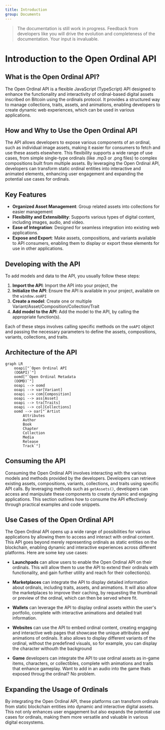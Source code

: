 ```yaml
---
title: Introduction
group: Documents
---
```


> The documentation is still work in progress. Feedback from developers like you will drive the evolution and completeness of the documentation. Your input is invaluable.

# Introduction to the Open Ordinal API

## What is the Open Ordinal API?
The Open Ordinal API is a flexible JavaScript (TypeScript) API designed to enhance the functionality and interactivity of ordinal-based digital assets inscribed on Bitcoin using the ordinals protocol. It provides a structured way to manage collections, traits, assets, and animations, enabling developers to create dynamic web experiences, which can be used in various applications.

## How and Why to Use the Open Ordinal API
The API allows developers to expose various components of an ordinal, such as individual image assets, making it easier for consumers to fetch and use these assets elsewhere. This flexibility supports a wide range of use cases, from simple single-type ordinals (like .mp3 or .png files) to complex compositions built from multiple assets. By leveraging the Open Ordinal API, developers can transform static ordinal entities into interactive and animated elements, enhancing user engagement and expanding the potential use cases for ordinals. 

## Key Features
- **Organized Asset Management**: Group related assets into collections for easier management
- **Flexibility and Extensibility**: Supports various types of digital content, including images, audio, and video.
- **Ease of Integration**: Designed for seamless integration into existing web applications.
- **Expose and Export**: Make assets, compositions, and variants available to API consumers, enabling them to display or export these elements for use in other applications.

## Developing with the API
To add models and data to the API, you usually follow these steps:

1. **Import the API**: Import the API into your project, the 
2. **Initialize the API**: Ensure the API is available in your project, available on the `window.ooAPI`
3. **Create a model**: Create one or multiple Variant/Asset/Composition/Collection/Trait
4. **Add model to the API**: Add the model to the API, by calling the appropriate function(s).

Each of these steps involves calling specific methods on the `ooAPI` object and passing the necessary parameters to define the assets, compositions, variants, collections, and traits.

## Architecture of the API

```mermaid
graph LR
    ooapi["`Open Ordinal API
    (OOAPI)`"]
    oomd["`Open Ordinal Metadata
    (OOMD)`"]
    ooapi --> oomd
    ooapi --> var[Variant]
    ooapi --> com[Composition]
    ooapi --> ass[Asset]
    ooapi --> tra[Traits]
    ooapi --> col[Collections]
    oomd --> oar["`Artist
        Attributes
        Author
        Book
        Chapter
        Collection
        Media
        Release
        Track`"]
```

## Consuming the API

Consuming the Open Ordinal API involves interacting with the various models and methods provided by the developers. Developers can retrieve existing assets, compositions, variants, collections, and traits using specific API calls. By leveraging methods such as `getAssets()`, developers can access and manipulate these components to create dynamic and engaging applications. This section outlines how to consume the API effectively through practical examples and code snippets.

## Use Cases of the Open Ordinal API
The Open Ordinal API opens up a wide range of possibilities for various applications by allowing them to access and interact with ordinal content. This API goes beyond merely representing ordinals as static entities on the blockchain, enabling dynamic and interactive experiences across different platforms. Here are some key use cases:

- **Launchpads** can allow users to enable the Open Ordinal API on their ordinals. This will allow them to use the API to extend their ordinals with functionality, and gain further utility and reach for their collection(s).

- **Marketplaces** can integrate the API to display detailed information about ordinals, including traits, assets, and animations. It will also allow the marketplaces to improve their caching, by requesting the thumbnail or preview of the ordinal, which can then be served where fit. 

- **Wallets** can leverage the API to display ordinal assets within the user's portfolio, complete with interactive animations and detailed trait information. 

- **Websites** can use the API to embed ordinal content, creating engaging and interactive web pages that showcase the unique attributes and animations of ordinals. It also allows to display different variants of the ordinal, without the predefined visuals, so for example, you can display the character withouth the background

- **Game** developers can integrate the API to use ordinal assets as in-game items, characters, or collectibles, complete with animations and traits that enhance gameplay. Want to add in an audio into the game thats exposed throug the ordinal? No problem.

## Expanding the Usage of Ordinals
By integrating the Open Ordinal API, these platforms can transform ordinals from static blockchain entities into dynamic and interactive digital assets. This not only enhances user engagement but also expands the potential use cases for ordinals, making them more versatile and valuable in various digital ecosystems.